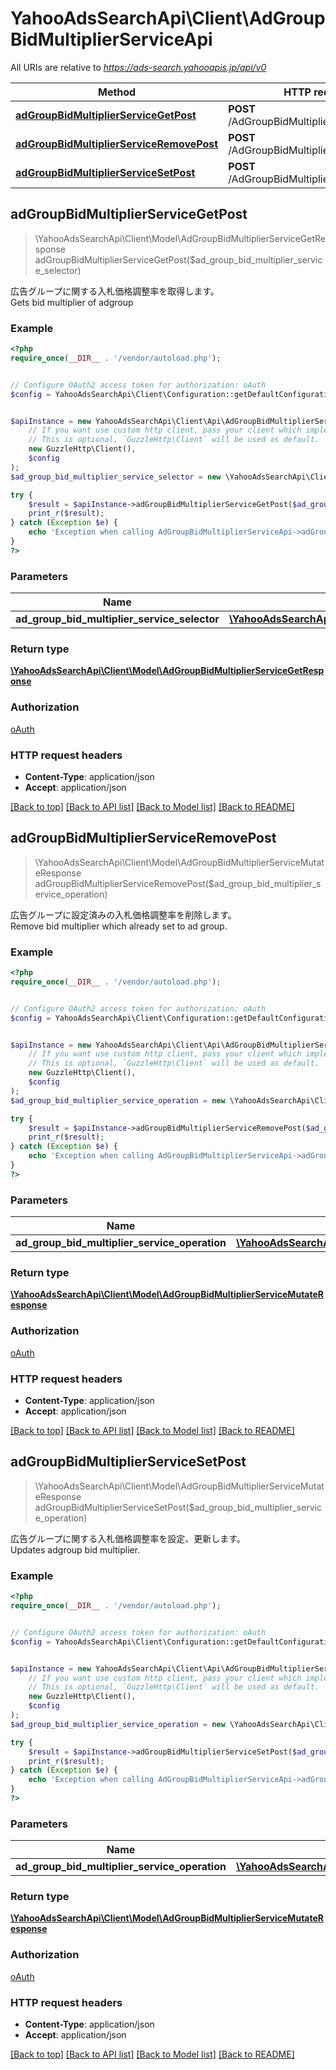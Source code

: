 # YahooAdsSearchApi\Client\AdGroupBidMultiplierServiceApi

All URIs are relative to *https://ads-search.yahooapis.jp/api/v0*

Method | HTTP request | Description
------------- | ------------- | -------------
[**adGroupBidMultiplierServiceGetPost**](AdGroupBidMultiplierServiceApi.md#adGroupBidMultiplierServiceGetPost) | **POST** /AdGroupBidMultiplierService/get | 
[**adGroupBidMultiplierServiceRemovePost**](AdGroupBidMultiplierServiceApi.md#adGroupBidMultiplierServiceRemovePost) | **POST** /AdGroupBidMultiplierService/remove | 
[**adGroupBidMultiplierServiceSetPost**](AdGroupBidMultiplierServiceApi.md#adGroupBidMultiplierServiceSetPost) | **POST** /AdGroupBidMultiplierService/set | 



## adGroupBidMultiplierServiceGetPost

> \YahooAdsSearchApi\Client\Model\AdGroupBidMultiplierServiceGetResponse adGroupBidMultiplierServiceGetPost($ad_group_bid_multiplier_service_selector)



<ja>広告グループに関する入札価格調整率を取得します。</ja><br><en>Gets bid multiplier of adgroup</en>

### Example

```php
<?php
require_once(__DIR__ . '/vendor/autoload.php');


// Configure OAuth2 access token for authorization: oAuth
$config = YahooAdsSearchApi\Client\Configuration::getDefaultConfiguration()->setAccessToken('YOUR_ACCESS_TOKEN');


$apiInstance = new YahooAdsSearchApi\Client\Api\AdGroupBidMultiplierServiceApi(
    // If you want use custom http client, pass your client which implements `GuzzleHttp\ClientInterface`.
    // This is optional, `GuzzleHttp\Client` will be used as default.
    new GuzzleHttp\Client(),
    $config
);
$ad_group_bid_multiplier_service_selector = new \YahooAdsSearchApi\Client\Model\AdGroupBidMultiplierServiceSelector(); // \YahooAdsSearchApi\Client\Model\AdGroupBidMultiplierServiceSelector | 

try {
    $result = $apiInstance->adGroupBidMultiplierServiceGetPost($ad_group_bid_multiplier_service_selector);
    print_r($result);
} catch (Exception $e) {
    echo 'Exception when calling AdGroupBidMultiplierServiceApi->adGroupBidMultiplierServiceGetPost: ', $e->getMessage(), PHP_EOL;
}
?>
```

### Parameters


Name | Type | Description  | Notes
------------- | ------------- | ------------- | -------------
 **ad_group_bid_multiplier_service_selector** | [**\YahooAdsSearchApi\Client\Model\AdGroupBidMultiplierServiceSelector**](../Model/AdGroupBidMultiplierServiceSelector.md)|  | [optional]

### Return type

[**\YahooAdsSearchApi\Client\Model\AdGroupBidMultiplierServiceGetResponse**](../Model/AdGroupBidMultiplierServiceGetResponse.md)

### Authorization

[oAuth](../../README.md#oAuth)

### HTTP request headers

- **Content-Type**: application/json
- **Accept**: application/json

[[Back to top]](#) [[Back to API list]](../../README.md#documentation-for-api-endpoints)
[[Back to Model list]](../../README.md#documentation-for-models)
[[Back to README]](../../README.md)


## adGroupBidMultiplierServiceRemovePost

> \YahooAdsSearchApi\Client\Model\AdGroupBidMultiplierServiceMutateResponse adGroupBidMultiplierServiceRemovePost($ad_group_bid_multiplier_service_operation)



<ja>広告グループに設定済みの入札価格調整率を削除します。</ja><br><en>Remove bid multiplier which already set to ad group.</en>

### Example

```php
<?php
require_once(__DIR__ . '/vendor/autoload.php');


// Configure OAuth2 access token for authorization: oAuth
$config = YahooAdsSearchApi\Client\Configuration::getDefaultConfiguration()->setAccessToken('YOUR_ACCESS_TOKEN');


$apiInstance = new YahooAdsSearchApi\Client\Api\AdGroupBidMultiplierServiceApi(
    // If you want use custom http client, pass your client which implements `GuzzleHttp\ClientInterface`.
    // This is optional, `GuzzleHttp\Client` will be used as default.
    new GuzzleHttp\Client(),
    $config
);
$ad_group_bid_multiplier_service_operation = new \YahooAdsSearchApi\Client\Model\AdGroupBidMultiplierServiceOperation(); // \YahooAdsSearchApi\Client\Model\AdGroupBidMultiplierServiceOperation | 

try {
    $result = $apiInstance->adGroupBidMultiplierServiceRemovePost($ad_group_bid_multiplier_service_operation);
    print_r($result);
} catch (Exception $e) {
    echo 'Exception when calling AdGroupBidMultiplierServiceApi->adGroupBidMultiplierServiceRemovePost: ', $e->getMessage(), PHP_EOL;
}
?>
```

### Parameters


Name | Type | Description  | Notes
------------- | ------------- | ------------- | -------------
 **ad_group_bid_multiplier_service_operation** | [**\YahooAdsSearchApi\Client\Model\AdGroupBidMultiplierServiceOperation**](../Model/AdGroupBidMultiplierServiceOperation.md)|  | [optional]

### Return type

[**\YahooAdsSearchApi\Client\Model\AdGroupBidMultiplierServiceMutateResponse**](../Model/AdGroupBidMultiplierServiceMutateResponse.md)

### Authorization

[oAuth](../../README.md#oAuth)

### HTTP request headers

- **Content-Type**: application/json
- **Accept**: application/json

[[Back to top]](#) [[Back to API list]](../../README.md#documentation-for-api-endpoints)
[[Back to Model list]](../../README.md#documentation-for-models)
[[Back to README]](../../README.md)


## adGroupBidMultiplierServiceSetPost

> \YahooAdsSearchApi\Client\Model\AdGroupBidMultiplierServiceMutateResponse adGroupBidMultiplierServiceSetPost($ad_group_bid_multiplier_service_operation)



<ja>広告グループに関する入札価格調整率を設定、更新します。</ja><br><en>Updates adgroup bid multiplier.</en>

### Example

```php
<?php
require_once(__DIR__ . '/vendor/autoload.php');


// Configure OAuth2 access token for authorization: oAuth
$config = YahooAdsSearchApi\Client\Configuration::getDefaultConfiguration()->setAccessToken('YOUR_ACCESS_TOKEN');


$apiInstance = new YahooAdsSearchApi\Client\Api\AdGroupBidMultiplierServiceApi(
    // If you want use custom http client, pass your client which implements `GuzzleHttp\ClientInterface`.
    // This is optional, `GuzzleHttp\Client` will be used as default.
    new GuzzleHttp\Client(),
    $config
);
$ad_group_bid_multiplier_service_operation = new \YahooAdsSearchApi\Client\Model\AdGroupBidMultiplierServiceOperation(); // \YahooAdsSearchApi\Client\Model\AdGroupBidMultiplierServiceOperation | 

try {
    $result = $apiInstance->adGroupBidMultiplierServiceSetPost($ad_group_bid_multiplier_service_operation);
    print_r($result);
} catch (Exception $e) {
    echo 'Exception when calling AdGroupBidMultiplierServiceApi->adGroupBidMultiplierServiceSetPost: ', $e->getMessage(), PHP_EOL;
}
?>
```

### Parameters


Name | Type | Description  | Notes
------------- | ------------- | ------------- | -------------
 **ad_group_bid_multiplier_service_operation** | [**\YahooAdsSearchApi\Client\Model\AdGroupBidMultiplierServiceOperation**](../Model/AdGroupBidMultiplierServiceOperation.md)|  | [optional]

### Return type

[**\YahooAdsSearchApi\Client\Model\AdGroupBidMultiplierServiceMutateResponse**](../Model/AdGroupBidMultiplierServiceMutateResponse.md)

### Authorization

[oAuth](../../README.md#oAuth)

### HTTP request headers

- **Content-Type**: application/json
- **Accept**: application/json

[[Back to top]](#) [[Back to API list]](../../README.md#documentation-for-api-endpoints)
[[Back to Model list]](../../README.md#documentation-for-models)
[[Back to README]](../../README.md)

